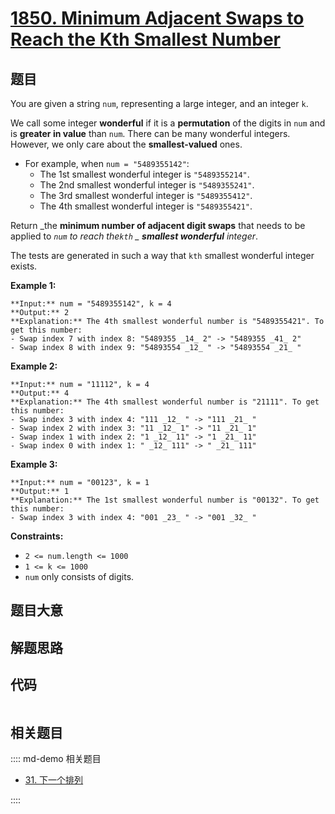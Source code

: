 # [1850. Minimum Adjacent Swaps to Reach the Kth Smallest Number](https://leetcode.com/problems/minimum-adjacent-swaps-to-reach-the-kth-smallest-number)

## 题目

You are given a string `num`, representing a large integer, and an integer
`k`.

We call some integer **wonderful** if it is a **permutation** of the digits in
`num` and is **greater in value** than `num`. There can be many wonderful
integers. However, we only care about the **smallest-valued** ones.

  * For example, when `num = "5489355142"`: 
    * The 1st smallest wonderful integer is `"5489355214"`.
    * The 2nd smallest wonderful integer is `"5489355241"`.
    * The 3rd smallest wonderful integer is `"5489355412"`.
    * The 4th smallest wonderful integer is `"5489355421"`.

Return _the **minimum number of adjacent digit swaps** that needs to be
applied to _`num` _to reach the_`kth` _ **smallest wonderful** integer_.

The tests are generated in such a way that `kth` smallest wonderful integer
exists.



**Example 1:**

    
    
    **Input:** num = "5489355142", k = 4
    **Output:** 2
    **Explanation:** The 4th smallest wonderful number is "5489355421". To get this number:
    - Swap index 7 with index 8: "5489355 _14_ 2" -> "5489355 _41_ 2"
    - Swap index 8 with index 9: "54893554 _12_ " -> "54893554 _21_ "
    

**Example 2:**

    
    
    **Input:** num = "11112", k = 4
    **Output:** 4
    **Explanation:** The 4th smallest wonderful number is "21111". To get this number:
    - Swap index 3 with index 4: "111 _12_ " -> "111 _21_ "
    - Swap index 2 with index 3: "11 _12_ 1" -> "11 _21_ 1"
    - Swap index 1 with index 2: "1 _12_ 11" -> "1 _21_ 11"
    - Swap index 0 with index 1: " _12_ 111" -> " _21_ 111"
    

**Example 3:**

    
    
    **Input:** num = "00123", k = 1
    **Output:** 1
    **Explanation:** The 1st smallest wonderful number is "00132". To get this number:
    - Swap index 3 with index 4: "001 _23_ " -> "001 _32_ "
    



**Constraints:**

  * `2 <= num.length <= 1000`
  * `1 <= k <= 1000`
  * `num` only consists of digits.


## 题目大意

## 解题思路

## 代码

```javascript

```

## 相关题目

:::: md-demo 相关题目
- [31. 下一个排列](https://leetcode.com/problems/next-permutation)

::::
